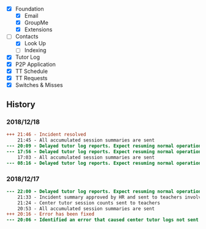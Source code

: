 - [x] Foundation
  - [x] Email
  - [x] GroupMe
  - [x] Extensions
- [ ] Contacts
  - [x] Look Up
  - [ ] Indexing
- [x] Tutor Log
- [x] P2P Application
- [x] TT Schedule
- [x] TT Requests
- [x] Switches & Misses

## History

### 2018/12/18

```diff
+++ 21:46 - Incident resolved
    21:45 - All accumulated session summaries are sent
--- 20:09 - Delayed tutor log reports. Expect resuming normal operation by 2018/12/18 21:00
--- 17:56 - Delayed tutor log reports. Expect resuming normal operation by 2018/12/18 21:00
    17:03 - All accumulated session summaries are sent
--- 08:16 - Delayed tutor log reports. Expect resuming normal operation by 2018/12/18 21:00
```

### 2018/12/17

```diff
--- 22:00 - Delayed tutor log reports. Expect resuming normal operation by 2018/12/18 21:00
    21:33 - Incident summary approved by HR and sent to teachers involved
    21:24 - Center tutor session counts sent to teachers
    20:53 - All accumulated session summaries are sent
+++ 20:16 - Error has been fixed
--- 20:06 - Identified an error that caused center tutor logs not sent between 2018/12/5~17
```
